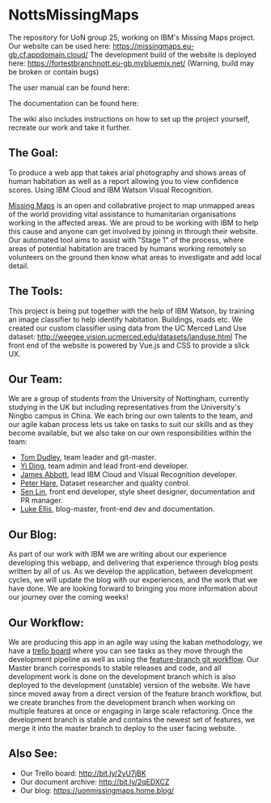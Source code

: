 # NottsMissingMaps
The repository for UoN group 25, working on IBM's Missing Maps project.
Our website can be used here: https://missingmaps.eu-gb.cf.appdomain.cloud/
The development build of the website is deployed here: https://fortestbranchnott.eu-gb.mybluemix.net/ (Warning, build may be broken or contain bugs)

The user manual can be found here:

The documentation can be found here:

The wiki also includes instructions on how to set up the project yourself, recreate our work and take it further.

## The Goal:
To produce a web app that takes arial photography and shows areas of human habitation as well as a report allowing you to view confidence scores. Using IBM Cloud and IBM Watson Visual Recognition.

[Missing Maps](https://www.missingmaps.org/ "Missing Maps homepage") is an open and collabrative project to map unmapped areas of the world providing vital assistance to humanitarian organisations working in the affected areas. We are proud to be working with IBM to help this cause and anyone can get involved by joining in through their website. Our automated tool aims to assist with "Stage 1" of the process, where areas of potential habitation are traced by humans working remotely so volunteers on the ground then know what areas to investigate and add local detail.

## The Tools:
This project is being put together with the help of IBM Watson, by training an image classifier to help identify habitation. Buildings, roads etc. We created our custom classifier using data from the UC Merced Land Use dataset:  http://weegee.vision.ucmerced.edu/datasets/landuse.html
The front end of the website is powered by Vue.js and CSS to provide a slick UX.

## Our Team:
We are a group of students from the University of Nottingham, currently studying in the UK but including representatives from the University's Ningbo campus in China. We each bring our own talents to the team, and our agile kaban process lets us take on tasks to suit our skills and as they become available, but we also take on our own responsibilities within the team:

- [Tom Dudley](https://github.com/Carbsta), team leader and git-master.
- [Yi Ding](https://github.com/DDEle), team admin and lead front-end developer.
- [James Abbott](https://github.com/psyja4), lead IBM Cloud and Visual Recognition developer.
- [Peter Hare](https://github.com/pete234), Dataset researcher and quality control.
- [Sen Lin](https://github.com/SenLin0710), front end developer, style sheet designer, documentation and PR manager.
- [Luke Ellis](https://github.com/Luke551), blog-master, front-end dev and documentation.

## Our Blog:
As part of our work with IBM we are writing about our experience developing this webapp, and delivering that experience through blog posts written by all of us. As we develop the application, between development cycles, we will update the blog with our experiences, and the work that we have done. We are looking forward to bringing you more information about our journey over the coming weeks!

## Our Workflow:
We are producing this app in an agile way using the kaban methodology, we have a [trello board](http://bit.ly/2yU7jBK "Our Trello") where you can see tasks as they move through the development pipeline as well as using the [feature-branch git workflow](https://www.atlassian.com/git/tutorials/comparing-workflows/feature-branch-workflow "Atlassian feature branch workflow tutorial").
Our Master branch corresponds to stable releases and code, and all development work is done on the development branch which is also deployed to the development (unstable) version of the website. We have since moved away from a direct version of the feature branch workflow, but we create branches from the development branch when working on multiple features at once or engaging in large scale refactoring. Once the development branch is stable and contains the newest set of features, we merge it into the master branch to deploy to the user facing website.

## Also See:
- Our Trello board: http://bit.ly/2yU7jBK
- Our document archive: http://bit.ly/2qEDXCZ
- Our blog: https://uonmissingmaps.home.blog/
